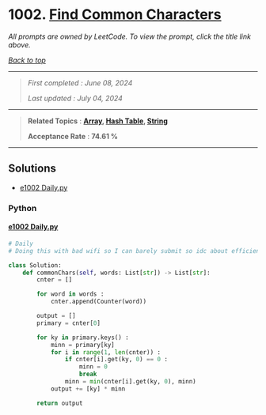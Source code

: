 # 1002. [Find Common Characters](<https://leetcode.com/problems/find-common-characters>)

*All prompts are owned by LeetCode. To view the prompt, click the title link above.*

*[Back to top](<../README.md>)*

------

> *First completed : June 08, 2024*
>
> *Last updated : July 04, 2024*

------

> **Related Topics** : **[Array](<by_topic/Array.md>), [Hash Table](<by_topic/Hash Table.md>), [String](<by_topic/String.md>)**
>
> **Acceptance Rate** : **74.61 %**

------

## Solutions

- [e1002 Daily.py](<../my-submissions/e1002 Daily.py>)
### Python
#### [e1002 Daily.py](<../my-submissions/e1002 Daily.py>)
```Python
# Daily
# Doing this with bad wifi so I can barely submit so idc about efficiency lol

class Solution:
    def commonChars(self, words: List[str]) -> List[str]:
        cnter = []

        for word in words :
            cnter.append(Counter(word))

        output = []
        primary = cnter[0]

        for ky in primary.keys() :
            minn = primary[ky]
            for i in range(1, len(cnter)) :
                if cnter[i].get(ky, 0) == 0 :
                    minn = 0
                    break
                minn = min(cnter[i].get(ky, 0), minn)
            output += [ky] * minn

        return output

```

